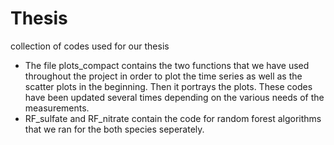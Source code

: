 # Thesis
collection of codes used for our thesis
- The file plots_compact contains the two functions that we have used throughout the project in order to plot the time series as well as the scatter plots in the beginning. Then it portrays the plots. These codes have been updated several times depending on the various needs of the measurements.
- RF_sulfate and RF_nitrate contain the code for random forest algorithms that we ran for the both species seperately.

